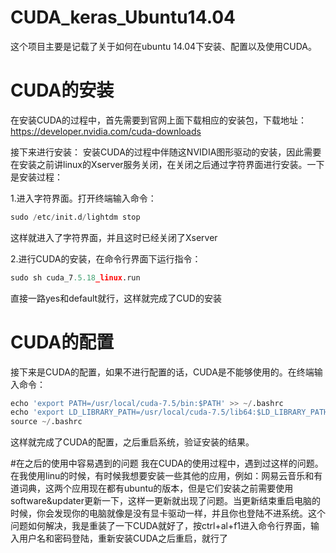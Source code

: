 # CUDA_keras_Ubuntu14.04
  这个项目主要是记载了关于如何在ubuntu 14.04下安装、配置以及使用CUDA。

# CUDA的安装
  在安装CUDA的过程中，首先需要到官网上面下载相应的安装包，下载地址：https://developer.nvidia.com/cuda-downloads
  
  接下来进行安装：
  安装CUDA的过程中伴随这NVIDIA图形驱动的安装，因此需要在安装之前讲linux的Xserver服务关闭，在关闭之后通过字符界面进行安装。一下是安装过程：
  
  1.进入字符界面。打开终端输入命令：
  ```python
  sudo /etc/init.d/lightdm stop
  ```
  这样就进入了字符界面，并且这时已经关闭了Xserver
  
  2.进行CUDA的安装，在命令行界面下运行指令：
  ```python 
  sudo sh cuda_7.5.18_linux.run
  ```
  直接一路yes和default就行，这样就完成了CUD的安装

# CUDA的配置
  接下来是CUDA的配置，如果不进行配置的话，CUDA是不能够使用的。在终端输入命令：
  ```python 
  echo 'export PATH=/usr/local/cuda-7.5/bin:$PATH' >> ~/.bashrc
  echo 'export LD_LIBRARY_PATH=/usr/local/cuda-7.5/lib64:$LD_LIBRARY_PATH' >> ~/.bashrc
  source ~/.bashrc
  ```
  这样就完成了CUDA的配置，之后重启系统，验证安装的结果。

#在之后的使用中容易遇到的问题
  我在CUDA的使用过程中，遇到过这样的问题。
  在我使用linu的时候，有时候我想要安装一些其他的应用，例如：网易云音乐和有道词典，这两个应用现在都有ubuntu的版本，但是它们安装之前需要使用software&updater更新一下，这样一更新就出现了问题。当更新结束重启电脑的时候，你会发现你的电脑就像是没有显卡驱动一样，并且你也登陆不进系统。这个问题如何解决，我是重装了一下CUDA就好了，按ctrl+al+f1进入命令行界面，输入用户名和密码登陆，重新安装CUDA之后重启，就行了
